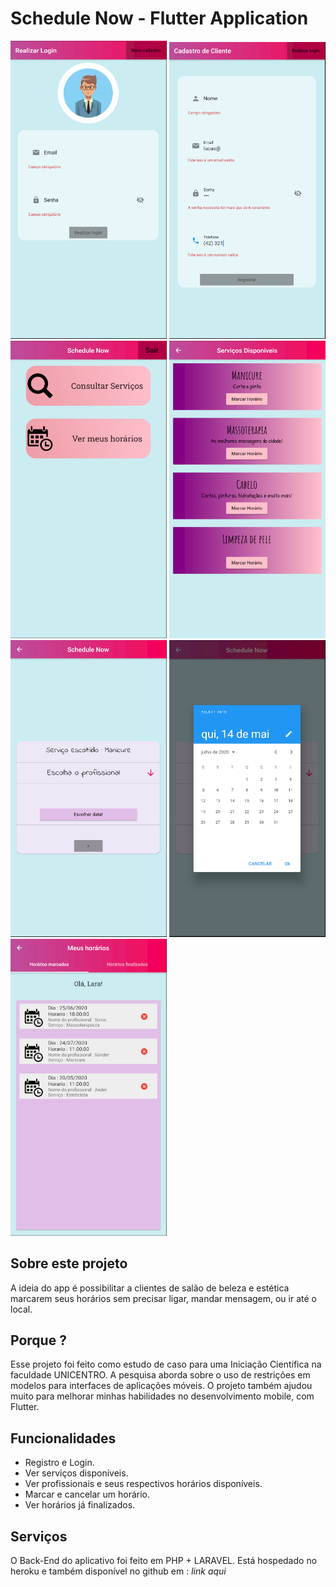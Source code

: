# Schedule Now - Flutter Application

<img src='lib/github/images/login.PNG' heigth='300' width='250'> <img src='lib/github/images/register.PNG' heigth='300' width='250'>
<img src='lib/github/images/home.PNG' heigth='300' width='250'> <img src='lib/github/images/services.PNG' heigth='300' width='250'>
<img src='lib/github/images/professional.PNG' heigth='300' width='250'> <img src='lib/github/images/calendar.PNG' heigth='300' width='250'>
<img src='lib/github/images/scheduless.PNG' heigth='300' width='250'>


## Sobre este projeto

A ideia do app é possibilitar a clientes de salão de beleza e estética marcarem seus horários sem precisar ligar, mandar mensagem, ou ir até o local.

## Porque ?

Esse projeto foi feito como estudo de caso para uma Iniciação Científica na faculdade UNICENTRO. A pesquisa aborda sobre o uso de restrições em modelos para interfaces de aplicações móveis.
O projeto também ajudou muito para melhorar minhas habilidades no desenvolvimento mobile, com Flutter.

## Funcionalidades

- Registro e Login.
- Ver serviços disponíveis.
- Ver profissionais e seus respectivos horários disponíveis.
- Marcar e cancelar um horário.
- Ver horários já finalizados.

## Serviços

O Back-End do aplicativo foi feito em PHP + LARAVEL. Está hospedado no heroku e também disponível no github em : *link aqui*